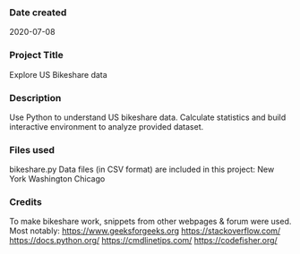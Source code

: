 ### Date created
2020-07-08

### Project Title
Explore US Bikeshare data

### Description
Use Python to understand US bikeshare data.
Calculate statistics and build interactive environment to analyze provided dataset.

### Files used
bikeshare.py
Data files (in CSV format) are included in this project:
	New York
	Washington
	Chicago

### Credits
To make bikeshare work, snippets from other webpages & forum were used. Most notably:
   https://www.geeksforgeeks.org
   https://stackoverflow.com/
   https://docs.python.org/
   https://cmdlinetips.com/
   https://codefisher.org/
